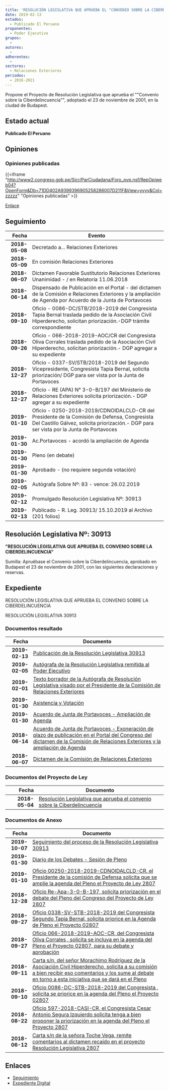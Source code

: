 ```yaml
---
title: 'RESOLUCIÓN LEGISLATIVA QUE APRUEBA EL "CONVENIO SOBRE LA CIBERDELINCUENCIA", ADOPTADO EL 23 DE NOVIEMBRE DE 2001, EN LA CIUDAD DE BUDAPEST'
date: 2019-02-13
estados: 
  - Publicado El Peruano
proponentes: 
  - Poder Ejecutivo
grupos: 
  - 
autores: 
  - 
adherentes: 
  - 
sectores: 
  - Relaciones Exteriores
periodos: 
  - 2016-2021
---
```


Propone el Proyecto de Resolución Legislativa que aprueba el ""Convenio sobre la Ciberdelincuencia"", adoptado el 23 de noviembre de 2001, en la ciudad de Budapest.


## Estado actual

**Publicado El Peruano**

## Opiniones

### Opiniones publicadas

{{<iframe "http://www2.congreso.gob.pe/Sicr/ParCiudadana/Foro_pvp.nsf/RepOpiweb04?OpenForm&Db=71DD402A9399396905258286007D211F&View=yyyy&Col=zzzzz" "Opiniones publicadas" >}}

[Enlace](http://www2.congreso.gob.pe/Sicr/ParCiudadana/Foro_pvp.nsf/RepOpiweb04?OpenForm&Db=71DD402A9399396905258286007D211F&View=yyyy&Col=zzzzz)

## Seguimiento

| Fecha | Evento |
|------:|--------|
| **2018-05-08** | Decretado a... Relaciones Exteriores|
| **2018-05-09** | En comisión Relaciones Exteriores|
| **2018-06-07** | Dictamen Favorable Sustitutorio Relaciones Exteriores Unanimidad - / en Relatoría 11.06.2018|
| **2018-06-14** | Dispensado de Publicación en el Portal - del dictamen de la Comisión e Relaciones Exteriores y la ampliación de Agenda por Acuerdo de la Junta de Portavoces|
| **2018-09-10** | Oficio - 0086-DC/STB/2018-2019 del Congresista Tapia Bernal traslada pedido de la Asociación Civil Hiperderecho, solicitan priorización.-DGP trámite correspondiente|
| **2018-09-26** | Oficio - 066-2018-2019-AOC/CR del Congresista Oliva Corrales traslada pedido de la Asociación Civil Hiperderecho, solicitan priorización.- DGP agregar a su expediente|
| **2018-12-27** | Oficio - 0337-SV/STB/2018-2019 del Segundo Vicepresidente, Congresista Tapia Bernal, solicita priorización/ DGP para ser vista por la Junta de Portavoces|
| **2018-12-27** | Oficio - RE (APA) N° 3-0-B/197 del Ministerio de Relaciones Exteriores solicita priorización.- DGP agregar a su expediente|
| **2019-01-10** | Oficio - 0250-2018-2019/CDNOIDALCLD-CR del Presidente de la Comisión de Defensa, Congresista Del Castillo Gálvez, solicita priorización.- DGP para ser vista por la Junta de Portavoces|
| **2019-01-30** | Ac.Portavoces - acordó la ampliación de Agenda|
| **2019-01-30** | Pleno (en debate)|
| **2019-01-30** | Aprobado - (no requiere segunda votación)|
| **2019-02-05** | Autógrafa Sobre Nº: 83 - vence: 26.02.2019|
| **2019-02-12** | Promulgado Resolución Legislativa Nº: 30913|
| **2019-02-13** | Publicado - R. Leg. 30913/ 15.10.2019 al Archivo (201 folios)|

## Resolución Legislativa Nº: 30913

**"RESOLUCIÓN LEGISLATIVA QUE APRUEBA EL CONVENIO SOBRE LA CIBERDELINCUENCIA"**

Sumilla: Apruébase el Convenio sobre la Ciberdelincuencia, aprobado en Budapest el 23 de noviembre de 2001, con las siguientes declaraciones y reservas.


## Expediente

RESOLUCIÓN LEGISLATIVA QUE APRUEBA EL CONVENIO SOBRE LA CIBERDELINCUENCIA

RESOLUCIÓN LEGISLATIVA 30913


### Documentos resultado

| Fecha | Documento |
|------:|--------|
| **2019-02-13** | [Publicación de la Resolución Legislativa 30913](http://www.leyes.congreso.gob.pe/Documentos/2016_2021/ADLP/Normas_Legales/30913-RLG.pdf) |
| **2019-02-05** | [Autógrafa de la Resolución Legislativa remitida al Poder Ejecutivo](http://www.leyes.congreso.gob.pe/Documentos/2016_2021/ADLP/Texto_Aprobado/AU0280720190205.pdf) |
| **2019-02-01** | [Texto borrador de la Autógrafa de Resolución Legislativa visado por el Presidente de la Comisión de Relaciones Exteriores](http://www.leyes.congreso.gob.pe/Documentos/2016_2021/Texto_Borrador_de_Autografa/BAU0280720190201.pdf) |
| **2019-01-30** | [Asistencia y Votación](http://www.leyes.congreso.gob.pe/Documentos/2016_2021/Asistencia_y_Votacion/Proyectos_de_Ley/PL_AV02807_20190130.pdf) |
| **2019-01-30** | [Acuerdo de Junta de Portavoces - Ampliación de Agenda](http://www.leyes.congreso.gob.pe/Documentos/2016_2021/Acuerdos/Junta_Portavoces/AJP0280720190130..pdf) |
| **2018-06-14** | [Acuerdo de Junta de Portavoces - Exoneración de plazo de publicación en el Portal del Congreso del dictamen de la Comisión de Relaciones Exteriores y la ampliación de Agenda](http://www.leyes.congreso.gob.pe/Documentos/2016_2021/Acuerdos/Junta_Portavoces/AJP0280720180614.pdf) |
| **2018-06-07** | [Dictamen de la Comisión de Relaciones Exteriores](http://www.leyes.congreso.gob.pe/Documentos/2016_2021/Dictamenes/Proyectos_de_Ley/02807DC20MAY20180607.PDF) |

### Documentos del Proyecto de Ley

| Fecha | Documento |
|------:|--------|
| **2018-05-04** | [Resolución Legislativa que aprueba el convenio sobre la Ciberdelincuencia](http://www.leyes.congreso.gob.pe/Documentos/2016_2021/Proyectos_de_Ley_y_de_Resoluciones_Legislativas/PL0280720180504..pdf) |

### Documentos de Anexo

| Fecha | Documento |
|------:|--------|
| **2019-10-07** | [Seguimiento del proceso de la Resolución Legislativa 30913](http://www.leyes.congreso.gob.pe/Documentos/2016_2021/Seguimiento_de_Proyectos_de_Ley/02807PL20191007.pdf) |
| **2019-01-30** | [Diario de los Debates - Sesión de Pleno](http://www2.congreso.gob.pe/Sicr/DiarioDebates/Publicad.nsf/SesionesPleno/05256D6E0073DFE905258393006202ED/$FILE/PLO-2018-20B.pdf) |
| **2019-01-10** | [Oficio 00250-2018-2019-CDNOIDALCLD-CR, el Presidente de la comisión de Defensa solicita que se amplíe la agenda del Pleno el Proyecto de Ley 2807](http://www.leyes.congreso.gob.pe/Documentos/2016_2021/Oficios/Comisiones_Ordinarias/OFICIO-00250-2018-2019-CDNOIDALCLD-CR.pdf) |
| **2018-12-28** | [Oficio Re-Apa-3-0-B-197, solicita priorización en el debate del Pleno del Congreso del Proyecto de Ley 2807](http://www.leyes.congreso.gob.pe/Documentos/2016_2021/Oficios/Otras_Instituciones/OF-RE-APA-3-0-B-197.pdf) |
| **2018-09-27** | [Oficio 0338-SV-STB-2018-2019 del Congresista Segundo Tapia Bernal, solicita priorice en la Agenda de Pleno el Proyecto 02807](http://www.leyes.congreso.gob.pe/Documentos/2016_2021/Oficios/Congresistas/OFICIO-0338-SV-STB-2018-2019.pdf) |
| **2018-09-27** | [Oficio 066-2018-2019-AOC-CR, del Congresista Oliva Corrales , solicita se incluya en la agenda del Pleno el Proyecto 02807, para su debate y aprobación](http://www.leyes.congreso.gob.pe/Documentos/2016_2021/Oficios/Congresistas/OFICIO-066-2018-2019-AOC-CR.PDF) |
| **2018-09-11** | [Carta s/n, del señor Morachimo Rodríguez de la Asociación Civil Hiperderecho, solicita a su comisión a bien recibir eso comentarios y los sume al debate en torno a esta iniciativa que se dará en el Pleno](http://www.leyes.congreso.gob.pe/Documentos/2016_2021/Oficios/Otras_Instituciones/CARTA-S-N20180911.pdf) |
| **2018-09-10** | [Oficio 0086-DC-STB-2018-2019 del Congresista , solicita se priorice en la agenda del Pleno el Proyecto 02807](http://www.leyes.congreso.gob.pe/Documentos/2016_2021/Oficios/Congresistas/OFICIO-0086-DCSTB-2018-2019.PDF) |
| **2018-08-22** | [Oficio 597-2018-CASI-CR, el Congresista Cesar Antonio Segura Izquierdo solicita tenga a bien proponer la priorización en la agenda del Pleno el Proyecto 2807](http://www.leyes.congreso.gob.pe/Documentos/2016_2021/Oficios/Congresistas/OFICIO-597-2018-CASI-CR.pdf) |
| **2018-06-12** | [Carta s/n de la señora Toche Vega, remite comentarios al dictamen recaído en el proyecto Resolución Legislativa 2807](http://www.leyes.congreso.gob.pe/Documentos/2016_2021/Oficios/Otras_Instituciones/CARTA-S-N20180612.pdf) |

## Enlaces 

- [Seguimiento](http://www2.congreso.gob.pe/Sicr/TraDocEstProc/CLProLey2016.nsf/f7fff46988ca05b1052578e100829cc7/28c7fbd68e9f706705258286006476b6?OpenDocument)
- [Expediente Digital](http://www2.congreso.gob.pe/Sicr/TraDocEstProc/CLProLey2016.nsf/f7fff46988ca05b1052578e100829cc7/28c7fbd68e9f706705258286006476b6?OpenDocument&Click=05257FB7005EB655.eb71d0cf91d8294e05256cdf006b5706/$Body/0.1C6C)
